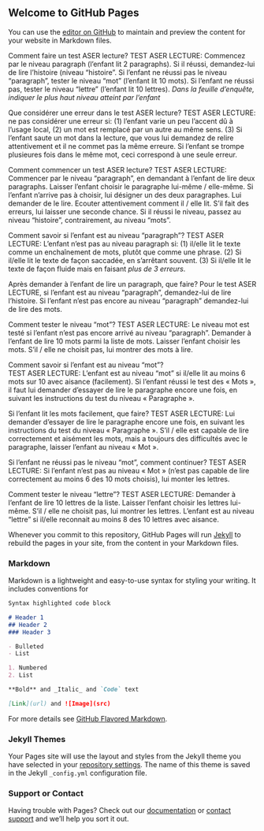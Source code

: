 ## Welcome to GitHub Pages

You can use the [editor on GitHub](https://github.com/kmarkiv/pec/edit/master/index.md) to maintain and preview the content for your website in Markdown files.

Comment faire un test ASER lecture? 
TEST ASER LECTURE: Commencez par le niveau paragraph (l’enfant lit 2 paragraphs). Si il réussi, demandez-lui de lire l’histoire (niveau “histoire”. Si l’enfant ne réussi pas le niveau “paragraph”, tester le niveau “mot” (l’enfant lit 10 mots). Si l’enfant ne réussi pas, tester le niveau “lettre” (l’enfant lit 10 lettres). *Dans la feuille d’enquête, indiquer le plus haut niveau atteint par l’enfant*
							
Que considérer une erreur dans le test ASER lecture? 
TEST ASER LECTURE: ne pas considérer une erreur si: (1) l’enfant varie un peu l’accent dû à l’usage local, (2) un mot est remplacé par un autre au même sens. (3) Si l’enfant saute un mot dans la lecture, que vous lui demandez de relire attentivement et il ne commet pas la même erreure. Si l’enfant se trompe plusieures fois dans le même mot, ceci correspond à une seule erreur. 

Comment commencer un test ASER lecture? 
TEST ASER LECTURE: Commencer par le niveau “paragraph”, en demandant à l’enfant de lire deux paragraphs. Laisser l’enfant choisir le paragraphe lui-même / elle-même. Si l’enfant n’arrive pas à choisir, lui désigner un des deux paragraphes. Lui demander de le lire. Ecouter attentivement comment il / elle lit. S’il fait des erreurs, lui laisser une seconde chance. Si il réussi le niveau, passez au niveau “histoire”, contrairement, au niveau “mots”. 

Comment savoir si l’enfant est au niveau “paragraph”?
TEST ASER LECTURE: L’enfant n’est pas au niveau paragraph si: (1) il/elle lit le texte comme un enchaînement de mots, plutôt que comme une phrase. (2) Si il/elle lit le texte de façon saccadée, en s’arrêtant souvent. (3) Si il/elle lit le texte de façon fluide mais en faisant *plus de 3 erreurs*. 

Après demander à l’enfant de lire un paragraph, que faire?
Pour le test ASER LECTURE, si l’enfant est au niveau “paragraph”, demandez-lui de lire l’histoire. Si l’enfant n’est pas encore au niveau “paragraph” demandez-lui de lire des mots. 

Comment tester le niveau “mot”?
TEST ASER LECTURE: Le niveau mot est testé si l’enfant n’est pas encore arrivé au niveau “paragraph”. Demander à l’enfant de lire 10 mots parmi la liste de mots. Laisser l’enfant choisir les mots. S’il / elle ne choisit pas, lui montrer des mots à lire. 

Comment savoir si l’enfant est au niveau “mot”?				
TEST ASER LECTURE: L’enfant est au niveau “mot” si il/elle lit au moins 6 mots sur 10 avec aisance (facilement). Si l’enfant réussi le test des « Mots », il faut lui demander d’essayer de lire le paragraphe encore une fois, en suivant les instructions du test du niveau « Paragraphe ». 

Si l’enfant lit les mots facilement, que faire?
TEST ASER LECTURE: Lui demander d’essayer de lire le paragraphe encore une fois, en suivant les instructions du test du niveau « Paragraphe ». S’il / elle est capable de lire correctement et aisément les mots, mais a toujours des difficultés avec le paragraphe, laisser l’enfant au niveau « Mot ». 

Si l’enfant ne réussi pas le niveau “mot”, comment continuer? 
TEST ASER LECTURE: Si l’enfant n’est pas au niveau « Mot » (n’est pas capable de lire correctement au moins 6 des 10 mots choisis), lui monter les lettres. 

Comment tester le niveau “lettre”?
TEST ASER LECTURE: Demander à l’enfant de lire 10 lettres de la liste. Laisser l’enfant choisir les lettres lui-même. S’il / elle ne choisit pas, lui montrer les lettres. L’enfant est au niveau “lettre” si il/elle reconnait au moins 8 des 10 lettres avec aisance. 


Whenever you commit to this repository, GitHub Pages will run [Jekyll](https://jekyllrb.com/) to rebuild the pages in your site, from the content in your Markdown files.

### Markdown

Markdown is a lightweight and easy-to-use syntax for styling your writing. It includes conventions for

```markdown
Syntax highlighted code block

# Header 1
## Header 2
### Header 3

- Bulleted
- List

1. Numbered
2. List

**Bold** and _Italic_ and `Code` text

[Link](url) and ![Image](src)
```

For more details see [GitHub Flavored Markdown](https://guides.github.com/features/mastering-markdown/).

### Jekyll Themes

Your Pages site will use the layout and styles from the Jekyll theme you have selected in your [repository settings](https://github.com/kmarkiv/pec/settings). The name of this theme is saved in the Jekyll `_config.yml` configuration file.

### Support or Contact

Having trouble with Pages? Check out our [documentation](https://help.github.com/categories/github-pages-basics/) or [contact support](https://github.com/contact) and we’ll help you sort it out.

